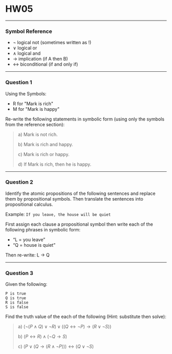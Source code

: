 # HW05
---
### Symbol Reference
- $\lnot$ logical not (sometimes written as !)
- $\lor$ logical or
- $\land$ logical and
- $\rightarrow$ implication (if A then B)
- $\leftrightarrow$ biconditional (if and only if)

---
### Question 1

Using the Symbols:
- R for "Mark is rich"
- M for "Mark is happy"

Re-write the following statements in symbolic form (using only the symbols from the reference section):

>a) Mark is not rich.
>
>b) Mark is rich and happy.
>
>c) Mark is rich or happy.
>
>d) If Mark is rich, then he is happy.

---
### Question 2

Identify the atomic propositions of the following sentences and replace them by propositional symbols. Then translate the sentences into propositional calculus.

Example:
`If you leave, the house will be quiet`

First assign each clause a propositional symbol then write each of the following phrases in symbolic form:
- “L = you leave” 
- “Q = house is quiet”

Then re-write: 
L $\rightarrow$ Q

---
### Question 3
Given the following:
```
P is true
Q is true
R is false
S is false
```

Find the truth value of the each of the following (Hint: substitute then solve):

> a) $(\lnot (P \land Q) \lor \lnot R) \lor ((Q \leftrightarrow \lnot P) \rightarrow (R \lor \lnot S))$
> 
> b) $(P \leftrightarrow R) \land (\lnot Q \rightarrow S)$
> 
> c) $(P \lor (Q \rightarrow (R \land \lnot P))) \leftrightarrow (Q \lor \lnot S)$
